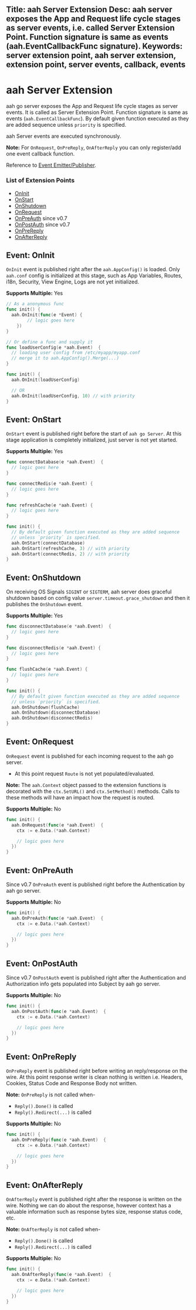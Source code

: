 Title: aah Server Extension
Desc: aah server exposes the App and Request life cycle stages as server events, i.e. called Server Extension Point. Function signature is same as events (aah.EventCallbackFunc signature).
Keywords: server extension point, aah server extension, extension point, server events, callback, events
---
# aah Server Extension

aah go server exposes the App and Request life cycle stages as server events. It is called as Server Extension Point. Function signature is same as events (`aah.EventCallbackFunc`). By default given function executed as they are added sequence unless `priority` is specified.

aah Server events are executed synchronously.

**Note:** For `OnRequest`, `OnPreReply`, `OnAfterReply` you can only register/add one event callback function.

Reference to [Event Emitter/Publisher](event-publisher.html).

### List of Extension Points

  * [OnInit](#event-oninit)
  * [OnStart](#event-onstart)
  * [OnShutdown](#event-onshutdown)
  * [OnRequest](#event-onrequest)
  * [OnPreAuth](#event-onpreauth) <span class="badge lb-xs">since v0.7</span>
  * [OnPostAuth](#event-onpostauth) <span class="badge lb-xs">since v0.7</span>
  * [OnPreReply](#event-onprereply)
  * [OnAfterReply](#event-onafterreply)

## Event: OnInit

`OnInit` event is published right after the `aah.AppConfig()` is loaded. Only `aah.conf` config is initialized at this stage, such as App Variables, Routes, i18n, Security, View Engine, Logs are not yet initialized.

**Supports Multiple:** Yes

```go
// As a anonymous func
func init() {
  aah.OnInit(func(e *Event) {
		// logic goes here
	})
}

// Or define a func and supply it
func loadUserConfig(e *aah.Event)  {
  // loading user config from /etc/myapp/myapp.conf
  // merge it to aah.AppConfig().Merge(...)
}

func init() {
  aah.OnInit(loadUserConfig)

  // OR
  aah.OnInit(loadUserConfig, 10) // with priority
}
```

## Event: OnStart

`OnStart` event is published right before the start of `aah go Server`. At this stage application is completely initialized, just server is not yet started.

**Supports Multiple:** Yes

```go
func connectDatabase(e *aah.Event)  {
  // logic goes here
}

func connectRedis(e *aah.Event) {
  // logic goes here
}

func refreshCache(e *aah.Event) {
  // logic goes here
}

func init() {
  // By default given function executed as they are added sequence
  // unless `priority` is specified.
  aah.OnStart(connectDatabase)
  aah.OnStart(refreshCache, 3) // with priority
  aah.OnStart(connectRedis, 2) // with priority
}
```

## Event: OnShutdown

On receiving OS Signals `SIGINT` or `SIGTERM`, aah server does graceful shutdown based on config value `server.timeout.grace_shutdown` and then it publishes the `OnShutdown` event.

**Supports Multiple:** Yes

```go
func disconnectDatabase(e *aah.Event)  {
  // logic goes here
}

func disconnectRedis(e *aah.Event) {
  // logic goes here
}

func flushCache(e *aah.Event) {
  // logic goes here
}

func init() {
  // By default given function executed as they are added sequence
  // unless `priority` is specified.
  aah.OnShutdown(flushCache)
  aah.OnShutdown(disconnectDatabase)
  aah.OnShutdown(disconnectRedis)
}
```

## Event: OnRequest

`OnRequest` event is published for each incoming request to the aah go server.

  * At this point request `Route` is not yet populated/evaluated.

**Note:** The `aah.Context` object passed to the extension functions is decorated with the `ctx.SetURL()` and `ctx.SetMethod()` methods. Calls to these methods will have an impact how the request is routed.

**Supports Multiple:** No

```go
func init() {
  aah.OnRequest(func(e *aah.Event)  {
    ctx := e.Data.(*aah.Context)

    // logic goes here
  })
}
```

## Event: OnPreAuth

<span class="badge lb-xs">Since v0.7</span> `OnPreAuth` event is published right before the Authentication by aah go server.

**Supports Multiple:** No

```go
func init() {
  aah.OnPreAuth(func(e *aah.Event)  {
    ctx := e.Data.(*aah.Context)

    // logic goes here
  })
}
```

## Event: OnPostAuth

<span class="badge lb-xs">Since v0.7</span> `OnPostAuth` event is published right after the Authentication and Authorization info gets populated into Subject by aah go server.

**Supports Multiple:** No

```go
func init() {
  aah.OnPostAuth(func(e *aah.Event)  {
    ctx := e.Data.(*aah.Context)

    // logic goes here
  })
}
```

## Event: OnPreReply

`OnPreReply` event is published right before writing an reply/response on the wire. At this point response writer is clean nothing is written i.e. Headers, Cookies, Status Code and Response Body not written.

**Note:** `OnPreReply` is not called when-

  * `Reply().Done()` is called
  * `Reply().Redirect(...)` is called

**Supports Multiple:** No

```go
func init() {
  aah.OnPreReply(func(e *aah.Event)  {
    ctx := e.Data.(*aah.Context)

    // logic goes here
  })
}
```

## Event: OnAfterReply

`OnAfterReply` event is published right after the response is written on the wire. Nothing we can do about the response, however context has a valuable information such as response bytes size, response status code, etc.

**Note:** `OnAfterReply` is not called when-

  * `Reply().Done()` is called
  * `Reply().Redirect(...)` is called

**Supports Multiple:** No

```go
func init() {
  aah.OnAfterReply(func(e *aah.Event)  {
    ctx := e.Data.(*aah.Context)

    // logic goes here
  })
}
```
